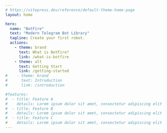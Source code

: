 ```yaml
---
# https://vitepress.dev/reference/default-theme-home-page
layout: home

hero:
  name: "BotFire"
  text: "Modern Telegram Bot Library"
  tagline: Create your first robot.
  actions:
    - theme: brand
      text: What is BotFire?
      link: /what-is-botfire
    - theme: alt
      text: Getting Start
      link: /getting-started
#    - theme: brand
#      text: Introduction
#      link: /introduction

#features:
#  - title: Feature A
#    details: Lorem ipsum dolor sit amet, consectetur adipiscing elit
#  - title: Feature B
#    details: Lorem ipsum dolor sit amet, consectetur adipiscing elit
#  - title: Feature C
#    details: Lorem ipsum dolor sit amet, consectetur adipiscing elit
---
```



